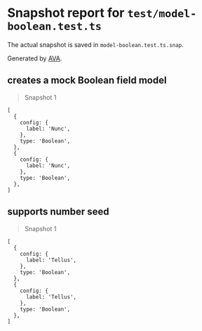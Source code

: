 # Snapshot report for `test/model-boolean.test.ts`

The actual snapshot is saved in `model-boolean.test.ts.snap`.

Generated by [AVA](https://avajs.dev).

## creates a mock Boolean field model

> Snapshot 1

    [
      {
        config: {
          label: 'Nunc',
        },
        type: 'Boolean',
      },
      {
        config: {
          label: 'Nunc',
        },
        type: 'Boolean',
      },
    ]

## supports number seed

> Snapshot 1

    [
      {
        config: {
          label: 'Tellus',
        },
        type: 'Boolean',
      },
      {
        config: {
          label: 'Tellus',
        },
        type: 'Boolean',
      },
    ]
